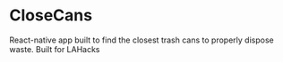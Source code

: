 # CloseCans
React-native app built to find the closest trash cans to properly dispose waste. Built for LAHacks
